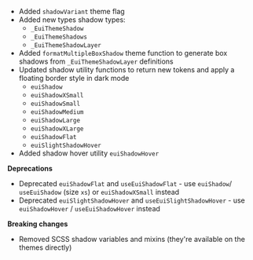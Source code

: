 - Added `shadowVariant` theme flag
- Added new types shadow types:
  - `_EuiThemeShadow`
  - `_EuiThemeShadows`
  - `_EuiThemeShadowLayer`
- Added `formatMultipleBoxShadow` theme function to generate box shadows from `_EuiThemeShadowLayer` definitions
- Updated shadow utility functions to return new tokens and apply a floating border style in dark mode
  - `euiShadow`
  - `euiShadowXSmall`
  - `euiShadowSmall`
  - `euiShadowMedium`
  - `euiShadowLarge`
  - `euiShadowXLarge`
  - `euiShadowFlat`
  - `euiSlightShadowHover`
- Added shadow hover utility `euiShadowHover`

**Deprecations**

- Deprecated `euiShadowFlat` and `useEuiShadowFlat` - use `euiShadow`/ `useEuiShadow` (size `xs`) or `euiShadowXSmall` instead
- Deprecated `euiSlightShadowHover` and `useEuiSlightShadowHover` - use `euiShadowHover` / `useEuiShadowHover` instead

**Breaking changes**

- Removed SCSS shadow variables and mixins (they're available on the themes directly)


